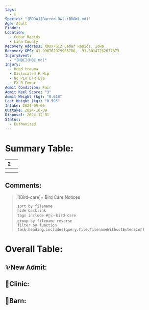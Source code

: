 ```yaml
---
tags:
  - 🦅
Species: "[BDOW](Barred-Owl-(BDOW).md)"
Age: Adult
Finder: 
Location:
  - Cedar Rapids
  - Linn County
Recovery Address: X9XX+GC2 Cedar Rapids, Iowa
Recovery GPS: 41.998762079965786, -91.60147262677673
InjuryEvent:
  - "[HBC](HBC.md)"
Injury:
  - Head trauma
  - Dislocated R Hip
  - No PLR L+R Eye
  - FX R Femur
Admit Condition: Fair
Admit Keel Score: "3"
Admit Weight (kg): "0.618"
Last Weight (kg): "0.595"
Intake: 2024-09-06
Outtake: 2024-10-09
Disposal: 2024-12-31
Status:
  - Euthanized
---
```


# Summary Table:

<div><table class="dataview table-view-table"><thead class="table-view-thead"><tr class="table-view-tr-header"><th class="table-view-th"><span></span><span class="dataview small-text">2</span></th><th class="table-view-th"><span></span></th></tr></thead><tbody class="table-view-tbody"><tr><td><span></span></td><td><span></span></td></tr><tr><td><span></span></td><td><span></span></td></tr></tbody></table></div>

## Comments:

> [!Bird-care]+ Bird Care Notices
>   ```tasks 
>   sort by filename
>   hide backlink
>   tags include #🦅🩺-bird-care 
>   group by filename reverse
>   filter by function task.heading.includes(query.file.filenameWithoutExtension)
>   ```

# Overall Table:

## ✨New Admit:



## 🏥Clinic:



## 🏡Barn:


